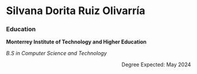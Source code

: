# Silvana Dorita Ruiz Olivarría
### **Education**
**Monterrey Institute of Technology and Higher Education**

_B.S in Computer Science and Technology_ <p dir="rtl">Degree Expected: May 2024




